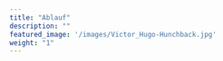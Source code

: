 ```yaml
---
title: "Ablauf"
description: ""
featured_image: '/images/Victor_Hugo-Hunchback.jpg'
weight: "1"
---
```

